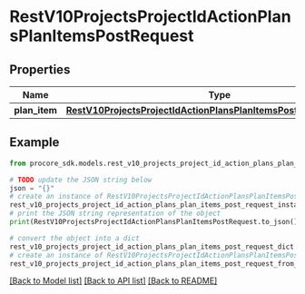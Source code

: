 # RestV10ProjectsProjectIdActionPlansPlanItemsPostRequest


## Properties

Name | Type | Description | Notes
------------ | ------------- | ------------- | -------------
**plan_item** | [**RestV10ProjectsProjectIdActionPlansPlanItemsPostRequestPlanItem**](RestV10ProjectsProjectIdActionPlansPlanItemsPostRequestPlanItem.md) |  | 

## Example

```python
from procore_sdk.models.rest_v10_projects_project_id_action_plans_plan_items_post_request import RestV10ProjectsProjectIdActionPlansPlanItemsPostRequest

# TODO update the JSON string below
json = "{}"
# create an instance of RestV10ProjectsProjectIdActionPlansPlanItemsPostRequest from a JSON string
rest_v10_projects_project_id_action_plans_plan_items_post_request_instance = RestV10ProjectsProjectIdActionPlansPlanItemsPostRequest.from_json(json)
# print the JSON string representation of the object
print(RestV10ProjectsProjectIdActionPlansPlanItemsPostRequest.to_json())

# convert the object into a dict
rest_v10_projects_project_id_action_plans_plan_items_post_request_dict = rest_v10_projects_project_id_action_plans_plan_items_post_request_instance.to_dict()
# create an instance of RestV10ProjectsProjectIdActionPlansPlanItemsPostRequest from a dict
rest_v10_projects_project_id_action_plans_plan_items_post_request_from_dict = RestV10ProjectsProjectIdActionPlansPlanItemsPostRequest.from_dict(rest_v10_projects_project_id_action_plans_plan_items_post_request_dict)
```
[[Back to Model list]](../README.md#documentation-for-models) [[Back to API list]](../README.md#documentation-for-api-endpoints) [[Back to README]](../README.md)



